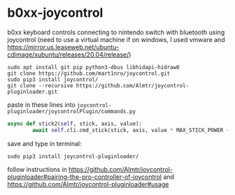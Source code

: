 # b0xx-joycontrol
b0xx keyboard controls connecting to nintendo switch with bluetooth using joycontrol (need to use a virtual machine if on windows, I used vmware and https://mirror.us.leaseweb.net/ubuntu-cdimage/xubuntu/releases/20.04/release/)
```
sudo apt install git pip python3-dbus libhidapi-hidraw0
git clone https://github.com/mart1nro/joycontrol.git
sudo pip3 install joycontrol/
git clone --recursive https://github.com/Almtr/joycontrol-pluginloader.git
```
paste in these lines into `joycontrol-pluginloader/joycontrolPlugin/commands.py`
```python
async def stick2(self, stick, axis, value):
        await self.cli.cmd_stick(stick, axis, value * MAX_STICK_POWER + MAX_STICK_POWER)
```
save and type in terminal:
```
sudo pip3 install joycontrol-pluginloader/
```
follow instructions in https://github.com/Almtr/joycontrol-pluginloader#pairing-the-pro-controller-of-joycontrol and https://github.com/Almtr/joycontrol-pluginloader#usage
